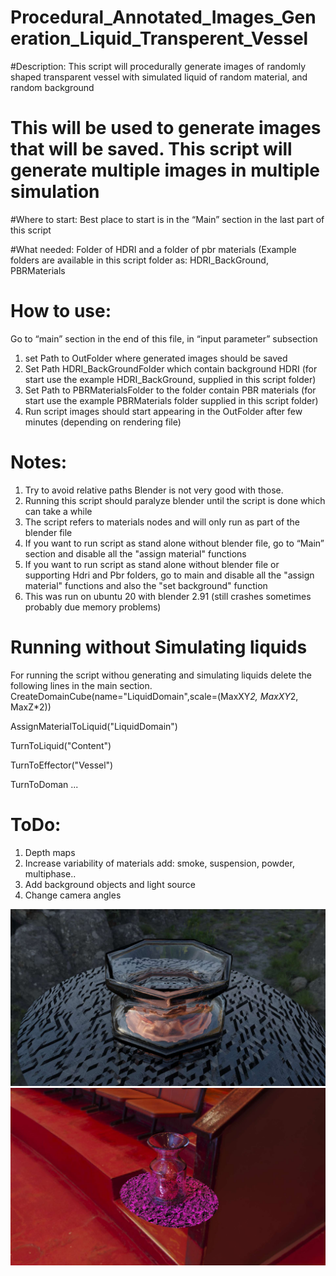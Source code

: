 # Procedural_Annotated_Images_Generation_Liquid_Transperent_Vessel
#Description: This script will procedurally generate images of randomly shaped  transparent vessel with simulated liquid of random material, and random background
#  This will be used to generate images that will be saved. This script will generate multiple images in multiple simulation


#Where to start: Best place to start is in the “Main” section in the last part of this script

#What needed:  Folder of HDRI and a folder  of pbr materials (Example folders are available in this script folder as: HDRI_BackGround, PBRMaterials

# How to use: 
Go to “main” section in the end of this file, in “input parameter” subsection
1) set Path to OutFolder where generated images should be saved
2) Set Path HDRI_BackGroundFolder which contain background HDRI (for start use the example HDRI_BackGround, supplied in this script folder)
3) Set Path to PBRMaterialsFolder to the folder contain PBR materials (for start use the example PBRMaterials folder supplied in this script folder)
4) Run script images should start appearing in the OutFolder  after few minutes (depending on rendering file)

# Notes:
1) Try to avoid relative paths Blender is not very good with those.
2) Running this script should paralyze blender until the script is done which can take a while
3) The script refers to materials nodes and will only run as part of the blender file
4) If you want to run script as stand alone without blender file, go to “Main” section and disable all the "assign material" functions
5) If you want to run script as stand alone without blender file or supporting Hdri and Pbr folders, go to main and disable all the "assign material" functions and also the "set background" function
6) This was run on ubuntu 20 with blender 2.91 (still crashes sometimes probably due memory problems)

# Running without Simulating liquids
For running the script withou generating and simulating liquids delete the following lines in the main section.
 CreateDomainCube(name="LiquidDomain",scale=(MaxXY*2, MaxXY*2, MaxZ*2)) 
 
 AssignMaterialToLiquid("LiquidDomain") 
 
 TurnToLiquid("Content") 
 
 TurnToEffector("Vessel") 
 
 TurnToDoman ...
 
# ToDo:
1) Depth maps
2) Increase variability of materials add: smoke, suspension, powder, multiphase..
3) Add background objects and light source
4) Change camera angles

![](/GeneratedImages4.jpg)
![](/GeneratedImages2.jpg)

